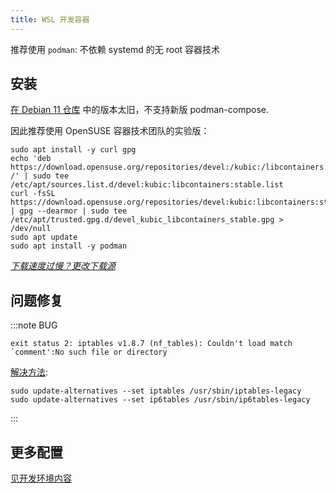 ```yaml
---
title: WSL 开发容器
---
```


推荐使用 `podman`: 不依赖 systemd 的无 root 容器技术

## 安装

[在 Debian 11 仓库](https://packages.debian.org/stable/podman)
中的版本太旧，不支持新版 podman-compose.

因此推荐使用 OpenSUSE 容器技术团队的实验版：

```shell
sudo apt install -y curl gpg
echo 'deb https://download.opensuse.org/repositories/devel:/kubic:/libcontainers:/stable/Debian_11/ /' | sudo tee /etc/apt/sources.list.d/devel:kubic:libcontainers:stable.list
curl -fsSL https://download.opensuse.org/repositories/devel:kubic:libcontainers:stable/Debian_11/Release.key | gpg --dearmor | sudo tee /etc/apt/trusted.gpg.d/devel_kubic_libcontainers_stable.gpg > /dev/null
sudo apt update
sudo apt install -y podman
```

*[下载速度过慢？更改下载源](https://mirrorcache.opensuse.org/download/repositories/devel:/kubic:/libcontainers:/stable/Debian_11/Packages.mirrorlist)*

## 问题修复

:::note BUG

    exit status 2: iptables v1.8.7 (nf_tables): Couldn't load match `comment':No such file or directory

[解决方法](https://github.com/microsoft/WSL/issues/7948#issuecomment-1043467915):

```shell
sudo update-alternatives --set iptables /usr/sbin/iptables-legacy
sudo update-alternatives --set ip6tables /usr/sbin/ip6tables-legacy
```

:::

## 更多配置

<a href="/docs/dev/podman" target="_blank">见开发环境内容</a>
